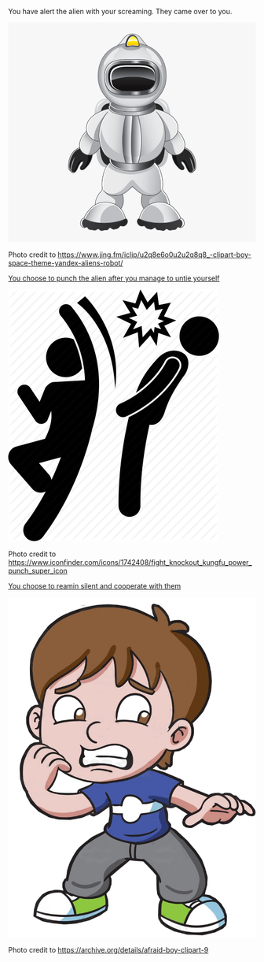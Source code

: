 You have alert the alien with your screaming. They came over to you.

![alien](../images/alien.png)

Photo credit to https://www.jing.fm/iclip/u2q8e6o0u2u2q8q8_-clipart-boy-space-theme-yandex-aliens-robot/

[You choose to punch the alien after you manage to untie yourself](death6.md)

![Punch](../images/punch.png)

Photo credit to https://www.iconfinder.com/icons/1742408/fight_knockout_kungfu_power_punch_super_icon

[You choose to reamin silent and cooperate with them](death7.md)

![afraid](../images/afriad.png)

Photo credit to https://archive.org/details/afraid-boy-clipart-9